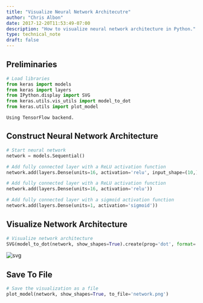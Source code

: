```yaml
---
title: "Visualize Neural Network Architecutre"
author: "Chris Albon"
date: 2017-12-20T11:53:49-07:00
description: "How to visualize neural network architecture in Python."
type: technical_note
draft: false
---
```

## Preliminaries


```python
# Load libraries
from keras import models
from keras import layers
from IPython.display import SVG
from keras.utils.vis_utils import model_to_dot
from keras.utils import plot_model
```

    Using TensorFlow backend.
    

## Construct Neural Network Architecture


```python
# Start neural network
network = models.Sequential()

# Add fully connected layer with a ReLU activation function
network.add(layers.Dense(units=16, activation='relu', input_shape=(10,)))

# Add fully connected layer with a ReLU activation function
network.add(layers.Dense(units=16, activation='relu'))

# Add fully connected layer with a sigmoid activation function
network.add(layers.Dense(units=1, activation='sigmoid'))
```

## Visualize Network Architecture


```python
# Visualize network architecture
SVG(model_to_dot(network, show_shapes=True).create(prog='dot', format='svg'))
```




![svg](visualize_neural_network_architecture_files/visualize_neural_network_architecture_6_0.svg)



## Save To File


```python
# Save the visualization as a file
plot_model(network, show_shapes=True, to_file='network.png')
```
